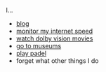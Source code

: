 I...

- [blog](https://ben.com.de/)
- [monitor my internet speed](https://mastodon.social/@12345)
- [watch dolby vision movies](https://debridmediamanager.com/)
- [go to museums](https://t.me/Museums_Sunday_Bot)
- [play padel](https://github.com/yowmamasita/Padel-Scorer)
- forget what other things I do
